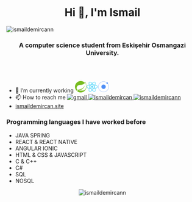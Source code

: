 <h1 align="center">Hi 👋, I'm Ismail</h1>
<p align="left"> <img src="https://komarev.com/ghpvc/?username=ismaildemircann" alt="ismaildemircann" /> </p>

<h3 align="center">A computer science student from Eskişehir Osmangazi University.</h3>
<br><br>

- 🌱 I’m currently working <img src="https://github.com/devicons/devicon/blob/master/icons/spring/spring-original.svg" alt="spring" width="30" height="30"/><img src="https://raw.githubusercontent.com/devicons/devicon/2ae2a900d2f041da66e950e4d48052658d850630/icons/react/react-original.svg" alt="ionic" width="30" height="30"/><img src="https://github.com/devicons/devicon/blob/master/icons/ionic/ionic-original.svg" alt="ionic" width="30" height="30"/>
- 📫 How to reach me <a href="mailto:ismaildemircann98@gmail.com"><img src="https://cdn.jsdelivr.net/npm/simple-icons@3.0.1/icons/gmail.svg" alt="gmail" height="20" width="20" />  </a>  <a href="https://linkedin.com/in/ismaildemircan" target="blank"><img src="https://cdn.jsdelivr.net/npm/simple-icons@3.0.1/icons/linkedin.svg" alt="ismaildemircan" height="20" width="20" />  </a> <a href="https://instagram.com/ismaildemircann" target="blank"><img src="https://cdn.jsdelivr.net/npm/simple-icons@3.0.1/icons/instagram.svg" alt="ismaildemircann" height="20" width="20" /></a>
- <a href="https://ismaildemircan.site/">ismaildemircan.site<a/>

### Programming languages I have worked before
* JAVA SPRING
* REACT & REACT NATIVE
* ANGULAR IONIC
* HTML & CSS & JAVASCRIPT
* C & C++
* C#
* SQL
* NOSQL
  
  
  
<p align="center"> <img src="https://github-readme-stats.vercel.app/api?username=ismaildemircann&show_icons=true" alt="ismaildemircann" /></p>




